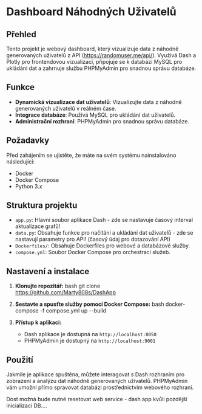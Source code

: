# Dashboard Náhodných Uživatelů

## Přehled

Tento projekt je webový dashboard, který vizualizuje data z náhodně generovaných uživatelů z API (https://randomuser.me/api/). Využívá Dash a Plotly pro frontendovou vizualizaci, připojuje se k databázi MySQL pro ukládání dat a zahrnuje službu PHPMyAdmin pro snadnou správu databáze.

## Funkce

- **Dynamická vizualizace dat uživatelů**: Vizualizujte data z náhodně generovaných uživatelů v reálném čase.
- **Integrace databáze**: Používá MySQL pro ukládání dat uživatelů.
- **Administrační rozhraní**: PHPMyAdmin pro snadnou správu databáze.

## Požadavky

Před zahájením se ujistěte, že máte na svém systému nainstalováno následující:
- Docker
- Docker Compose
- Python 3.x

## Struktura projektu

- `app.py`: Hlavní soubor aplikace Dash - zde se nastavuje časový interval aktualizace grafů!
- `data.py`: Obsahuje funkce pro načítání a ukládání dat uživatelů - zde se nastavují parametry pro API! (časový údaj pro dotazování API)
- `Dockerfiles/`: Obsahuje Dockerfiles pro webové a databázové služby.
- `compose.yml`: Soubor Docker Compose pro orchestraci služeb.

## Nastavení a instalace

1. **Klonujte repozitář:**
bash
git clone https://github.com/Marty808s/DashApp

2. **Sestavte a spusťte služby pomocí Docker Compose:**
bash
docker-compose -f compose.yml up --build


3. **Přístup k aplikaci:**
   - Dash aplikace je dostupná na `http://localhost:8050`
   - PHPMyAdmin je dostupný na `http://localhost:9001`

## Použití

Jakmile je aplikace spuštěna, můžete interagovat s Dash rozhraním pro zobrazení a analýzu dat náhodně generovaných uživatelů. PHPMyAdmin vám umožní přímo spravovat databázi prostřednictvím webového rozhraní.

Dost možná bude nutné resetovat web service - dash app kvůli pozdější inicializaci DB....